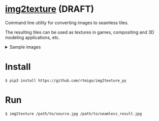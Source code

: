 # [img2texture](https://github.com/rtmigo/img2texture_py#readme) (DRAFT)

Command line utility for converting images to seamless tiles.

The resulting tiles can be used as textures in games, compositing and 3D modeling applications, etc.

<details>
  <summary>Sample images</summary>

### Source image
![Source image](docs/1_orion_src.jpg)

### Source tiled 
![Source tiled](docs/1_orion_src_2x2.jpg)

### Converted image
![Converted image](docs/2_orion_seamless.jpg)

### Converted tiled
![Converted tiled](docs/2_orion_seamless.jpg2x2.jpg)
</details>

# Install

```
$ pip3 install https://github.com/rtmigo/img2texture_py
```

# Run

```
$ img2texture /path/to/source.jpg /path/to/seamless_result.jpg 
```

